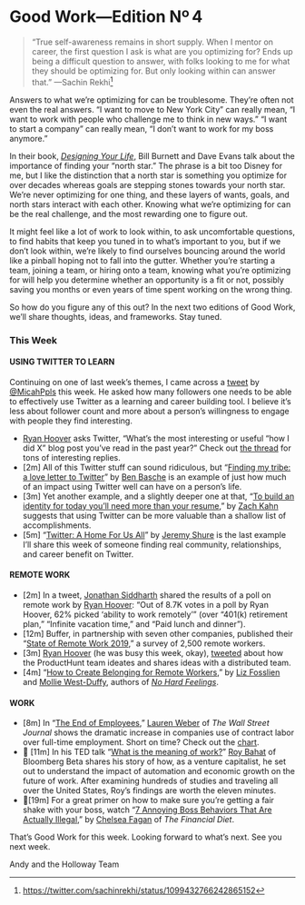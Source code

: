 # Good Work—Edition Nº 4

> “True self-awareness remains in short supply.
When I mentor on career, the first question I ask is what are you optimizing for?
Ends up being a difficult question to answer, with folks looking to me for what they
should be optimizing for.
But only looking within can answer that.”
—Sachin Rekhi[^twittercom.w0l2nh]

Answers to what we’re optimizing for can be troublesome.
They’re often not even the real answers.
“I want to move to New York City” can really mean, “I want to work with people who
challenge me to think in new ways.”
“I want to start a company” can really mean, “I don’t want to work for my boss anymore.”

In their book,
*[Designing Your Life](https://www.amazon.com/Designing-Your-Life-Well-Lived-Joyful/dp/1101875321)*,
Bill Burnett and Dave Evans talk about the importance of finding your “north star.”
The phrase is a bit too Disney for me, but I like the distinction that a north star is
something you optimize for over decades whereas goals are stepping stones towards your
north star. We’re never optimizing for one thing, and these layers of wants, goals, and
north stars interact with each other.
Knowing what we’re optimizing for can be the real challenge, and the most rewarding one to
figure out.

It might feel like a lot of work to look within, to ask uncomfortable questions, to find
habits that keep you tuned in to what’s important to you, but if we don’t look within,
we’re likely to find ourselves bouncing around the world like a pinball hoping not to fall
into the gutter.
Whether you’re starting a team, joining a team, or hiring onto a team, knowing what you’re
optimizing for will help you determine whether an opportunity is a fit or not, possibly
saving you months or even years of time spent working on the wrong thing.

So how do you figure any of this out?
In the next two editions of Good Work, we’ll share thoughts, ideas, and frameworks.
Stay tuned.

### This Week

#### USING TWITTER TO LEARN

Continuing on one of last week’s themes, I came across a
[tweet](https://twitter.com/mrcalexandre/status/1097853501944680448) by
[@MicahPpls](https://twitter.com/MicahPpls) this week.
He asked how many followers one needs to be able to effectively use Twitter as a learning
and career building tool.
I believe it’s less about follower count and more about a person’s willingness to engage
with people they find interesting.

- [Ryan Hoover](https://twitter.com/rrhoover) asks Twitter, “What’s the most interesting or
  useful “how I did X” blog post you’ve read in the past year?”
  Check out [the thread](https://twitter.com/rrhoover/status/1097529748509454336) for tons of
  interesting replies.
- [2m] All of this Twitter stuff can sound ridiculous, but “[Finding my tribe: a love letter to Twitter](https://medium.com/adventures-in-consumer-technology/finding-my-tribe-a-love-letter-to-twitter-137dfa3b0ca)”
  by [Ben Basche](https://twitter.com/basche42) is an example of just how much of an impact
  using Twitter well can have on a person’s life.
- [3m] Yet another example, and a slightly deeper one at that, “[To build an identity for today you’ll need more than your resume](https://medium.com/@kahn/to-build-an-identity-for-today-you-ll-need-more-than-your-resume-79d06c4c81bf),”
  by [Zach Kahn](https://twitter.com/zkahn) suggests that using Twitter can be more valuable
  than a shallow list of accomplishments.
- \[5m] “[Twitter: A Home For Us All](https://medium.com/@jeremyshure/twitter-a-home-for-us-all-b42ca0f87d32)”
  by [Jeremy Shure](https://twitter.com/JeremyShure) is the last example I’ll share this week
  of someone finding real community, relationships, and career benefit on Twitter.

#### REMOTE WORK

- [2m] In a tweet, [Jonathan Siddharth](https://twitter.com/jonsidd) shared the results of a
  poll on remote work by [Ryan Hoover](https://twitter.com/rrhoover): “Out of 8.7K votes in a
  poll by Ryan Hoover, 62% picked ‘ability to work remotely’” (over “401(k) retirement
  plan,” “Infinite vacation time,” and “Paid lunch and dinner”).
- [12m] Buffer, in partnership with seven other companies, published their “[State of Remote Work 2019](https://buffer.com/state-of-remote-work-2019),”
  a survey of 2,500 remote workers.
- \[3m] [Ryan Hoover](https://twitter.com/rrhoover) (he was busy this week, okay),
  [tweeted](https://twitter.com/rrhoover/status/1097546743426646016) about how the ProductHunt
  team ideates and shares ideas with a distributed team.
- \[4m] “[How to Create Belonging for Remote Workers](https://sloanreview.mit.edu/article/how-to-create-belonging-for-remote-workers/),”
  by [Liz Fosslien](https://twitter.com/fosslien) and
  [Mollie West-Duffy](https://twitter.com/molliewest), authors of
  *[No Hard Feelings](https://www.amazon.com/No-Hard-Feelings-Embracing-Emotions/dp/0525533834/z)*.

#### WORK

- [8m] In “[The End of Employees](https://www.wsj.com/articles/the-end-of-employees-1486050443),”
  [Lauren Weber](https://twitter.com/laurenweberwsj) of *The Wall Street Journal* shows the
  dramatic increase in companies use of contract labor over full-time employment.
  Short on time?
  Check out the
  [chart](https://si.wsj.net/public/resources/images/P1-CB828_CONTRA_16U_20170831123913.jpg).
- 🎥 [11m] In his TED talk “[What is the meaning of work?](https://www.ted.com/talks/roy_bahat_and_bryn_freedman_what_is_the_meaning_of_work/reading-list)”
  [Roy Bahat](https://twitter.com/roybahat) of Bloomberg Beta shares his story of how, as a
  venture capitalist, he set out to understand the impact of automation and economic growth
  on the future of work.
  After examining hundreds of studies and traveling all over the United States, Roy’s
  findings are worth the eleven minutes.
- 🎥[19m] For a great primer on how to make sure you’re getting a fair shake with your boss,
  watch “[7 Annoying Boss Behaviors That Are Actually Illegal](https://www.youtube.com/watch?v=9Oj3pNfjZ8Y),”
  by [Chelsea Fagan](https://twitter.com/Chelsea_Fagan) of *The Financial Diet*.

That’s Good Work for this week.
Looking forward to what’s next.
See you next week.

Andy and the Holloway Team

[^twittercom.w0l2nh]: <https://twitter.com/sachinrekhi/status/1099432766242865152>

